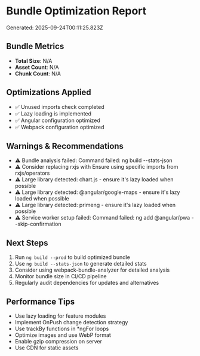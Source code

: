 # Bundle Optimization Report

Generated: 2025-09-24T00:11:25.823Z

## Bundle Metrics

- **Total Size**: N/A
- **Asset Count**: N/A
- **Chunk Count**: N/A





## Optimizations Applied

- ✅ Unused imports check completed
- ✅ Lazy loading is implemented
- ✅ Angular configuration optimized
- ✅ Webpack configuration optimized

## Warnings & Recommendations

- ⚠️ Bundle analysis failed: Command failed: ng build --stats-json
- ⚠️ Consider replacing rxjs with Ensure using specific imports from rxjs/operators
- ⚠️ Large library detected: chart.js - ensure it's lazy loaded when possible
- ⚠️ Large library detected: @angular/google-maps - ensure it's lazy loaded when possible
- ⚠️ Large library detected: primeng - ensure it's lazy loaded when possible
- ⚠️ Service worker setup failed: Command failed: ng add @angular/pwa --skip-confirmation

## Next Steps

1. Run `ng build --prod` to build optimized bundle
2. Use `ng build --stats-json` to generate detailed stats
3. Consider using webpack-bundle-analyzer for detailed analysis
4. Monitor bundle size in CI/CD pipeline
5. Regularly audit dependencies for updates and alternatives

## Performance Tips

- Use lazy loading for feature modules
- Implement OnPush change detection strategy
- Use trackBy functions in *ngFor loops
- Optimize images and use WebP format
- Enable gzip compression on server
- Use CDN for static assets
